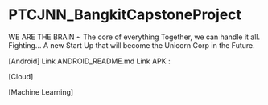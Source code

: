 # PTCJNN_BangkitCapstoneProject
WE ARE THE BRAIN ~ The core of everything
Together, we can handle it all. Fighting... A new Start Up that will become the Unicorn Corp in the Future.

[Android]
Link ANDROID_README.md
Link APK :

[Cloud]

[Machine Learning]

